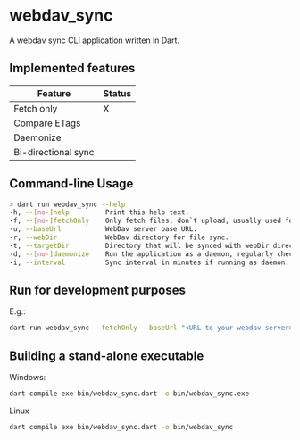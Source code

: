 # webdav_sync
A webdav sync CLI application written in Dart.

## Implemented features

| Feature             | Status |
| ------------------- | ------ |
| Fetch only          | X      |
| Compare ETags       |        |
| Daemonize           |        |
| Bi-directional sync |        |


## Command-line Usage

```bash
> dart run webdav_sync --help
-h, --[no-]help         Print this help text.
-f, --[no-]fetchOnly    Only fetch files, don`t upload, usually used for back-up use cases.
-u, --baseUrl           WebDav server base URL.
-r, --webDir            WebDav directory for file sync.
-t, --targetDir         Directory that will be synced with webDir directory.
-d, --[no-]daemonize    Run the application as a daemon, regularly checking for new files.
-i, --interval          Sync interval in minutes if running as daemon.
```

## Run for development purposes

E.g.:
```bash
dart run webdav_sync --fetchOnly --baseUrl "<URL to your webdav server>" --webDir "<Directory to be synced>" --targetDir "<Path to local target directory>"
```

## Building a stand-alone executable

Windows:
```bash
dart compile exe bin/webdav_sync.dart -o bin/webdav_sync.exe
```

Linux
```bash
dart compile exe bin/webdav_sync.dart -o bin/webdav_sync
```